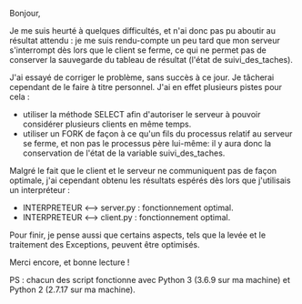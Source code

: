 
Bonjour,

Je me suis heurté à quelques difficultés, et n'ai donc pas pu aboutir au résultat attendu : je me suis rendu-compte un peu tard que mon serveur s'interrompt dès lors que le client se ferme, ce qui ne permet pas de conserver la sauvegarde du tableau de résultat (l'état de suivi_des_taches).

J'ai essayé de corriger le problème, sans succès à ce jour. Je tâcherai cependant de le faire à titre personnel. J'ai en effet plusieurs pistes pour cela :
  - utiliser la méthode SELECT afin d'autoriser le serveur à pouvoir considérer plusieurs clients en même temps.
  - utiliser un FORK de façon à ce qu'un fils du processus relatif au serveur se ferme, et non pas le processus père lui-même: il y aura donc la conservation de l'état de la variable suivi_des_taches.
  
Malgré le fait que le client et le serveur ne communiquent pas de façon optimale, j'ai cependant obtenu les résultats espérés dès lors que j'utilisais un interpréteur :
  - INTERPRETEUR <--> server.py : fonctionnement optimal.
  - INTERPRETEUR <--> client.py : fonctionnement optimal.

Pour finir, je pense aussi que certains aspects, tels que la levée et le traitement des Exceptions, peuvent être optimisés.

Merci encore, et bonne lecture !

PS : chacun des script fonctionne avec Python 3 (3.6.9 sur ma machine) et Python 2 (2.7.17 sur ma machine).

